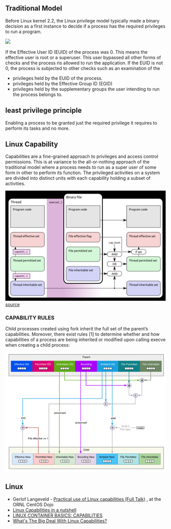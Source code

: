 
## Traditional Model

Before Linux kernel 2.2, the Linux privilege model typically made a binary decision as a first instance to decide if a process has the required privileges to run a program.

![](i35pmg5.png)

If the Effective User ID (EUID) of the process was 0. This means the effective user is root or a superuser. This user bypassed all other forms of checks and the process ris allowed to run the application. If the EUID is not 0, the process is subjected to other checks such as an examination of the

- privileges held by the EUID of the process.
- privileges held by the Effective Group ID (EGID)
- privileges held by the supplementary groups the user intending to run the process belongs to.



## least privilege principle

Enabling a process to be granted just the required privilege it requires to perform its tasks and no more.

## Linux Capability

Capabilities are a fine-grained approach to privileges and access control permissions. This is at variance to the all-or-nothing approach of the traditional model where a process needs to run as a super user of some form in other to perform its function. The privileged activities on a system are divided into distinct units with each capability holding a subset of activities.

![](image/i14pmg5.png)
[source](https://blog.ploetzli.ch/2014/understanding-linux-capabilities/)

### CAPABILITY RULES

Child processes created using fork inherit the full set of the parent’s capabilities. Moreover, there exist rules [1] to determine whether and how capabilities of a process are being inherited or modified upon calling execve when creating a child process:

![](image/i16pmg5.png)

## Linux

- Gerlof Langeveld - [Practical use of Linux capabilities (Full Talk)](https://www.youtube.com/watch?v=WYC6DHzWzFQ&ab_channel=TheCentOSProject) , at the ORNL CentOS Dojo
- [Linux Capabilities in a nutshell](https://k3a.me/linux-capabilities-in-a-nutshell/)
- [LINUX CONTAINER BASICS: CAPABILITIES](https://www.schutzwerk.com/en/43/posts/linux_container_capabilities/)
- [What's The Big Deal With Linux Capabilities?](https://hackernoon.com/whats-the-big-deal-with-linux-capabilities)